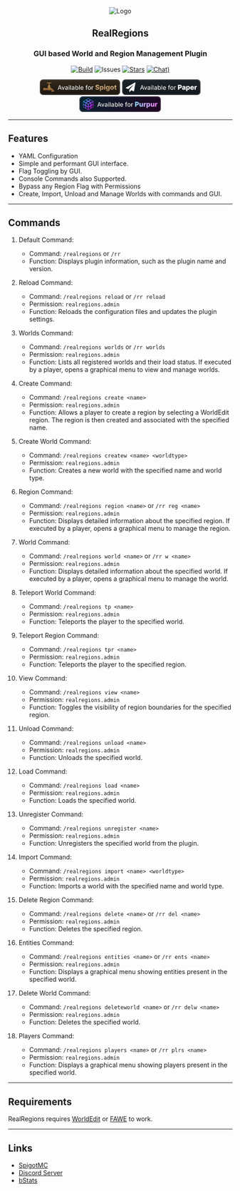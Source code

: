 <div align="center">

![Logo](https://i.imgur.com/0fvICMG.png)
## RealRegions
### GUI based World and Region Management Plugin

[![Build](https://img.shields.io/github/actions/workflow/status/joserodpt/RealMines/maven.yml?branch=master)](https://github.com/JoseGamerPT/RealRegions/actions)
![Issues](https://img.shields.io/github/issues-raw/JoseGamerPT/RealRegions)
[![Stars](https://img.shields.io/github/stars/JoseGamerPT/RealRegions)](https://github.com/JoseGamerPT/RealRegions/stargazers)
[![Chat)](https://img.shields.io/discord/817810368649887744?logo=discord&logoColor=white)](https://discord.gg/t7gfnYZKy8)

<a href="/#"><img src="https://raw.githubusercontent.com/intergrav/devins-badges/v2/assets/compact/supported/spigot_46h.png" height="35"></a>
<a href="/#"><img src="https://raw.githubusercontent.com/intergrav/devins-badges/v2/assets/compact/supported/paper_46h.png" height="35"></a>
<a href="/#"><img src="https://raw.githubusercontent.com/intergrav/devins-badges/v2/assets/compact/supported/purpur_46h.png" height="35"></a>

</div>

----

## Features
* YAML Configuration
* Simple and performant GUI interface.
* Flag Toggling by GUI.
* Console Commands also Supported.
* Bypass any Region Flag with Permissions
* Create, Import, Unload and Manage Worlds with commands and GUI.

----

## Commands

1. Default Command:
   - Command: `/realregions` or `/rr`
   - Function: Displays plugin information, such as the plugin name and version.

2. Reload Command:
   - Command: `/realregions reload` or `/rr reload`
   - Permission: `realregions.admin`
   - Function: Reloads the configuration files and updates the plugin settings.

3. Worlds Command:
   - Command: `/realregions worlds` or `/rr worlds`
   - Permission: `realregions.admin`
   - Function: Lists all registered worlds and their load status. If executed by a player, opens a graphical menu to view and manage worlds.

4. Create Command:
   - Command: `/realregions create <name>`
   - Permission: `realregions.admin`
   - Function: Allows a player to create a region by selecting a WorldEdit region. The region is then created and associated with the specified name.

5. Create World Command:
   - Command: `/realregions createw <name> <worldtype>`
   - Permission: `realregions.admin`
   - Function: Creates a new world with the specified name and world type.

6. Region Command:
   - Command: `/realregions region <name>` or `/rr reg <name>`
   - Permission: `realregions.admin`
   - Function: Displays detailed information about the specified region. If executed by a player, opens a graphical menu to manage the region.

7. World Command:
   - Command: `/realregions world <name>` or `/rr w <name>`
   - Permission: `realregions.admin`
   - Function: Displays detailed information about the specified world. If executed by a player, opens a graphical menu to manage the world.

8. Teleport World Command:
   - Command: `/realregions tp <name>`
   - Permission: `realregions.admin`
   - Function: Teleports the player to the specified world.

9. Teleport Region Command:
   - Command: `/realregions tpr <name>`
   - Permission: `realregions.admin`
   - Function: Teleports the player to the specified region.

10. View Command:
    - Command: `/realregions view <name>`
    - Permission: `realregions.admin`
    - Function: Toggles the visibility of region boundaries for the specified region.

11. Unload Command:
    - Command: `/realregions unload <name>`
    - Permission: `realregions.admin`
    - Function: Unloads the specified world.

12. Load Command:
    - Command: `/realregions load <name>`
    - Permission: `realregions.admin`
    - Function: Loads the specified world.

13. Unregister Command:
    - Command: `/realregions unregister <name>`
    - Permission: `realregions.admin`
    - Function: Unregisters the specified world from the plugin.

14. Import Command:
    - Command: `/realregions import <name> <worldtype>`
    - Permission: `realregions.admin`
    - Function: Imports a world with the specified name and world type.

15. Delete Region Command:
    - Command: `/realregions delete <name>` or `/rr del <name>`
    - Permission: `realregions.admin`
    - Function: Deletes the specified region.

16. Entities Command:
    - Command: `/realregions entities <name>` or `/rr ents <name>`
    - Permission: `realregions.admin`
    - Function: Displays a graphical menu showing entities present in the specified world.

17. Delete World Command:
    - Command: `/realregions deleteworld <name>` or `/rr delw <name>`
    - Permission: `realregions.admin`
    - Function: Deletes the specified world.

18. Players Command:
    - Command: `/realregions players <name>` or `/rr plrs <name>`
    - Permission: `realregions.admin`
    - Function: Displays a graphical menu showing players present in the specified world.

----

## Requirements
RealRegions requires [WorldEdit](https://dev.bukkit.org/projects/worldedit) or [FAWE](https://www.spigotmc.org/resources/fastasyncworldedit.13932/) to work.

----

## Links
* [SpigotMC](https://www.spigotmc.org/resources/realmines-1-14-to-1-19-2.73707/)
* [Discord Server](https://discord.gg/t7gfnYZKy8)
* [bStats](https://bstats.org/plugin/bukkit/RealRegions/19311)

